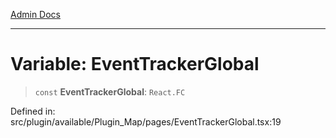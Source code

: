 [Admin Docs](/)

***

# Variable: EventTrackerGlobal

> `const` **EventTrackerGlobal**: `React.FC`

Defined in: src/plugin/available/Plugin\_Map/pages/EventTrackerGlobal.tsx:19
